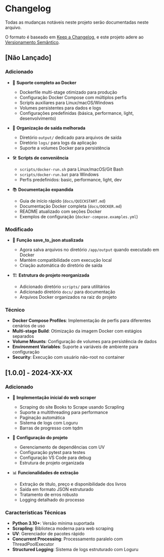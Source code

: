 # Changelog

Todas as mudanças notáveis neste projeto serão documentadas neste arquivo.

O formato é baseado em [Keep a Changelog](https://keepachangelog.com/pt-BR/1.0.0/),
e este projeto adere ao [Versionamento Semântico](https://semver.org/lang/pt-BR/).

## [Não Lançado]

### Adicionado
- 🐳 **Suporte completo ao Docker**
  - Dockerfile multi-stage otimizado para produção
  - Configuração Docker Compose com múltiplos perfis
  - Scripts auxiliares para Linux/macOS/Windows
  - Volumes persistentes para dados e logs
  - Configurações predefinidas (básica, performance, light, desenvolvimento)

- 📁 **Organização de saída melhorada**
  - Diretório `output/` dedicado para arquivos de saída
  - Diretório `logs/` para logs da aplicação
  - Suporte a volumes Docker para persistência

- 🛠️ **Scripts de conveniência**
  - `scripts/docker-run.sh` para Linux/macOS/Git Bash
  - `scripts/docker-run.bat` para Windows
  - Perfis predefinidos: basic, performance, light, dev

- 📚 **Documentação expandida**
  - Guia de início rápido (`docs/QUICKSTART.md`)
  - Documentação Docker completa (`docs/DOCKER.md`)
  - README atualizado com seções Docker
  - Exemplos de configuração (`docker-compose.examples.yml`)

### Modificado
- 📝 **Função save_to_json atualizada**
  - Agora salva arquivos no diretório `/app/output` quando executado em Docker
  - Mantém compatibilidade com execução local
  - Criação automática do diretório de saída

- 🏗️ **Estrutura do projeto reorganizada**
  - Adicionado diretório `scripts/` para utilitários
  - Adicionado diretório `docs/` para documentação
  - Arquivos Docker organizados na raiz do projeto

### Técnico
- **Docker Compose Profiles**: Implementação de perfis para diferentes cenários de uso
- **Multi-stage Build**: Otimização da imagem Docker com estágios separados
- **Volume Mounts**: Configuração de volumes para persistência de dados
- **Environment Variables**: Suporte a variáveis de ambiente para configuração
- **Security**: Execução com usuário não-root no container

## [1.0.0] - 2024-XX-XX

### Adicionado
- 🚀 **Implementação inicial do web scraper**
  - Scraping do site Books to Scrape usando Scrapling
  - Suporte a multithreading para performance
  - Paginação automática
  - Sistema de logs com Loguru
  - Barras de progresso com tqdm

- 🔧 **Configuração do projeto**
  - Gerenciamento de dependências com UV
  - Configuração pytest para testes
  - Configuração VS Code para debug
  - Estrutura de projeto organizada

- 📊 **Funcionalidades de extração**
  - Extração de título, preço e disponibilidade dos livros
  - Saída em formato JSON estruturado
  - Tratamento de erros robusto
  - Logging detalhado do processo

### Características Técnicas
- **Python 3.10+**: Versão mínima suportada
- **Scrapling**: Biblioteca moderna para web scraping
- **UV**: Gerenciador de pacotes rápido
- **Concurrent Processing**: Processamento paralelo com ThreadPoolExecutor
- **Structured Logging**: Sistema de logs estruturado com Loguru
